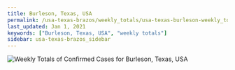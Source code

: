 ```yaml
---
title: Burleson, Texas, USA
permalink: /usa-texas-brazos/weekly_totals/usa-texas-burleson-weekly_totals.html
last_updated: Jan 1, 2021
keywords: ["Burleson, Texas, USA", "weekly totals"]
sidebar: usa-texas-brazos_sidebar
---
```


![Weekly Totals of Confirmed Cases for Burleson, Texas, USA](/covid_tracker/images/graphs/usa-texas-burleson-weekly_totals_graph.png)
